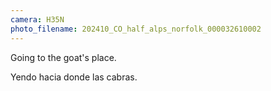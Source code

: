 ```yaml
---
camera: H35N
photo_filename: 202410_CO_half_alps_norfolk_000032610002
---
```


Going to the goat's place.

Yendo hacia donde las cabras.

